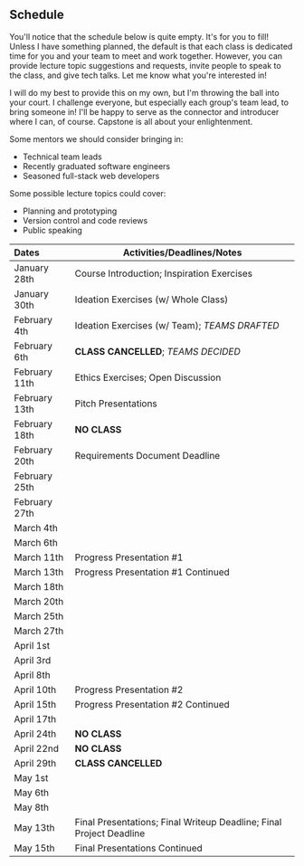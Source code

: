 ## Schedule
You'll notice that the schedule below is quite empty. It's for you to fill! Unless I have something planned, the default is that each class is dedicated time for you and your team to meet and work together. However, you can provide lecture topic suggestions and requests, invite people to speak to the class, and give tech talks. Let me know what you're interested in!

I will do my best to provide this on my own, but I'm throwing the ball into your court. I challenge everyone, but especially each group's team lead, to bring someone in! I'll be happy to serve as the connector and introducer where I can, of course. Capstone is all about your enlightenment.

Some mentors we should consider bringing in:

* Technical team leads
* Recently graduated software engineers
* Seasoned full-stack web developers

Some possible lecture topics could cover:

* Planning and prototyping
* Version control and code reviews
* Public speaking

|Dates|Activities/Deadlines/Notes|
|:---|---|
|January 28th|Course Introduction; Inspiration Exercises|
|January 30th|Ideation Exercises (w/ Whole Class)|
|February 4th|Ideation Exercises (w/ Team); _TEAMS DRAFTED_|
|February 6th|**CLASS CANCELLED**; _TEAMS DECIDED_|
|February 11th|Ethics Exercises; Open Discussion|
|February 13th|Pitch Presentations|
|February 18th|**NO CLASS**|
|February 20th|Requirements Document Deadline|
|February 25th||
|February 27th||
|March 4th||
|March 6th||
|March 11th|Progress Presentation #1|
|March 13th|Progress Presentation #1 Continued|
|March 18th||
|March 20th||
|March 25th||
|March 27th||
|April 1st||
|April 3rd||
|April 8th||
|April 10th|Progress Presentation #2|
|April 15th|Progress Presentation #2 Continued|
|April 17th||
|April 24th|**NO CLASS**|
|April 22nd|**NO CLASS**|
|April 29th|**CLASS CANCELLED**|
|May 1st||
|May 6th||
|May 8th||
|May 13th|Final Presentations; Final Writeup Deadline; Final Project Deadline|
|May 15th|Final Presentations Continued|
